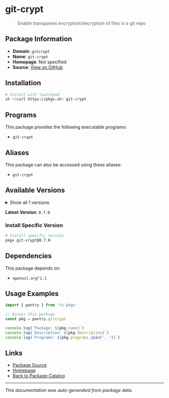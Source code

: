 # git-crypt

> Enable transparent encryption/decryption of files in a git repo

## Package Information

- **Domain**: `gitcrypt`
- **Name**: `git-crypt`
- **Homepage**: Not specified
- **Source**: [View on GitHub](https://github.com/pkgxdev/pantry/tree/main/projects/agwa.name/git-crypt/package.yml)

## Installation

```bash
# Install with launchpad
sh <(curl https://pkgx.sh) git-crypt
```

## Programs

This package provides the following executable programs:

- `git-crypt`

## Aliases

This package can also be accessed using these aliases:

- `git-crypt`

## Available Versions

<details>
<summary>Show all 1 versions</summary>

- `0.7.0`

</details>

**Latest Version**: `0.7.0`

### Install Specific Version

```bash
# Install specific version
pkgx git-crypt@0.7.0
```

## Dependencies

This package depends on:

- `openssl.org^1.1`

## Usage Examples

```typescript
import { pantry } from 'ts-pkgx'

// Access this package
const pkg = pantry.gitcrypt

console.log(`Package: ${pkg.name}`)
console.log(`Description: ${pkg.description}`)
console.log(`Programs: ${pkg.programs.join(', ')}`)
```

## Links

- [Package Source](https://github.com/pkgxdev/pantry/tree/main/projects/agwa.name/git-crypt/package.yml)
- [Homepage](#)
- [Back to Package Catalog](../package-catalog.md)

---

*This documentation was auto-generated from package data.*
